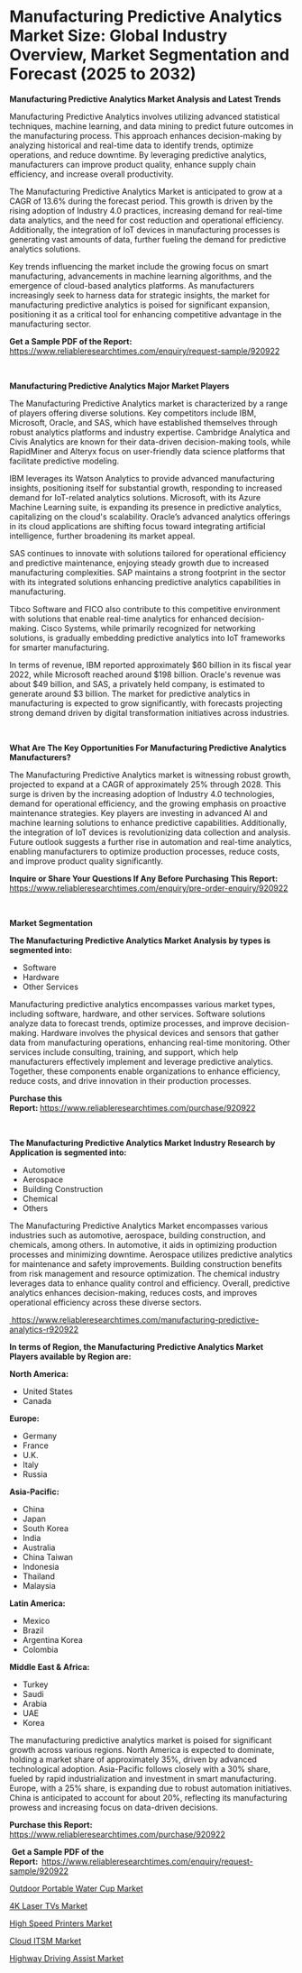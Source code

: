 <p><h1>Manufacturing Predictive Analytics Market Size: Global Industry Overview, Market Segmentation and Forecast (2025 to 2032)</h1></p><p><strong>Manufacturing Predictive Analytics Market Analysis and Latest Trends</strong></p>
<p><p>Manufacturing Predictive Analytics involves utilizing advanced statistical techniques, machine learning, and data mining to predict future outcomes in the manufacturing process. This approach enhances decision-making by analyzing historical and real-time data to identify trends, optimize operations, and reduce downtime. By leveraging predictive analytics, manufacturers can improve product quality, enhance supply chain efficiency, and increase overall productivity.</p><p>The Manufacturing Predictive Analytics Market is anticipated to grow at a CAGR of 13.6% during the forecast period. This growth is driven by the rising adoption of Industry 4.0 practices, increasing demand for real-time data analytics, and the need for cost reduction and operational efficiency. Additionally, the integration of IoT devices in manufacturing processes is generating vast amounts of data, further fueling the demand for predictive analytics solutions. </p><p>Key trends influencing the market include the growing focus on smart manufacturing, advancements in machine learning algorithms, and the emergence of cloud-based analytics platforms. As manufacturers increasingly seek to harness data for strategic insights, the market for manufacturing predictive analytics is poised for significant expansion, positioning it as a critical tool for enhancing competitive advantage in the manufacturing sector.</p></p>
<p><strong>Get a Sample PDF of the Report:&nbsp;</strong> <a href="https://www.reliableresearchtimes.com/enquiry/request-sample/920922?utm_campaign=2263&utm_medium=2&utm_source=Github&utm_content=ia&utm_term=07032025&utm_id=manufacturing-predictive-analytics">https://www.reliableresearchtimes.com/enquiry/request-sample/920922</a></p>
<p>&nbsp;</p>
<p><strong>Manufacturing Predictive Analytics Major Market Players</strong></p>
<p><p>The Manufacturing Predictive Analytics market is characterized by a range of players offering diverse solutions. Key competitors include IBM, Microsoft, Oracle, and SAS, which have established themselves through robust analytics platforms and industry expertise. Cambridge Analytica and Civis Analytics are known for their data-driven decision-making tools, while RapidMiner and Alteryx focus on user-friendly data science platforms that facilitate predictive modeling.</p><p>IBM leverages its Watson Analytics to provide advanced manufacturing insights, positioning itself for substantial growth, responding to increased demand for IoT-related analytics solutions. Microsoft, with its Azure Machine Learning suite, is expanding its presence in predictive analytics, capitalizing on the cloud's scalability. Oracle’s advanced analytics offerings in its cloud applications are shifting focus toward integrating artificial intelligence, further broadening its market appeal.</p><p>SAS continues to innovate with solutions tailored for operational efficiency and predictive maintenance, enjoying steady growth due to increased manufacturing complexities. SAP maintains a strong footprint in the sector with its integrated solutions enhancing predictive analytics capabilities in manufacturing.</p><p>Tibco Software and FICO also contribute to this competitive environment with solutions that enable real-time analytics for enhanced decision-making. Cisco Systems, while primarily recognized for networking solutions, is gradually embedding predictive analytics into IoT frameworks for smarter manufacturing.</p><p>In terms of revenue, IBM reported approximately $60 billion in its fiscal year 2022, while Microsoft reached around $198 billion. Oracle's revenue was about $49 billion, and SAS, a privately held company, is estimated to generate around $3 billion. The market for predictive analytics in manufacturing is expected to grow significantly, with forecasts projecting strong demand driven by digital transformation initiatives across industries.</p></p>
<p>&nbsp;</p>
<p><strong>What Are The Key Opportunities For Manufacturing Predictive Analytics Manufacturers?</strong></p>
<p><p>The Manufacturing Predictive Analytics market is witnessing robust growth, projected to expand at a CAGR of approximately 25% through 2028. This surge is driven by the increasing adoption of Industry 4.0 technologies, demand for operational efficiency, and the growing emphasis on proactive maintenance strategies. Key players are investing in advanced AI and machine learning solutions to enhance predictive capabilities. Additionally, the integration of IoT devices is revolutionizing data collection and analysis. Future outlook suggests a further rise in automation and real-time analytics, enabling manufacturers to optimize production processes, reduce costs, and improve product quality significantly.</p></p>
<p><strong>Inquire or Share Your Questions If Any Before Purchasing This Report:</strong> <a href="https://www.reliableresearchtimes.com/enquiry/pre-order-enquiry/920922?utm_campaign=2263&utm_medium=2&utm_source=Github&utm_content=ia&utm_term=07032025&utm_id=manufacturing-predictive-analytics">https://www.reliableresearchtimes.com/enquiry/pre-order-enquiry/920922</a></p>
<p>&nbsp;</p>
<p><strong>Market Segmentation</strong></p>
<p><strong>The Manufacturing Predictive Analytics Market Analysis by types is segmented into:</strong></p>
<p><ul><li>Software</li><li>Hardware</li><li>Other Services</li></ul></p>
<p><p>Manufacturing predictive analytics encompasses various market types, including software, hardware, and other services. Software solutions analyze data to forecast trends, optimize processes, and improve decision-making. Hardware involves the physical devices and sensors that gather data from manufacturing operations, enhancing real-time monitoring. Other services include consulting, training, and support, which help manufacturers effectively implement and leverage predictive analytics. Together, these components enable organizations to enhance efficiency, reduce costs, and drive innovation in their production processes.</p></p>
<p><strong>Purchase this Report:&nbsp;</strong><a href="https://www.reliableresearchtimes.com/purchase/920922?utm_campaign=2263&utm_medium=2&utm_source=Github&utm_content=ia&utm_term=07032025&utm_id=manufacturing-predictive-analytics">https://www.reliableresearchtimes.com/purchase/920922</a></p>
<p>&nbsp;</p>
<p><strong>The Manufacturing Predictive Analytics Market Industry Research by Application is segmented into:</strong></p>
<p><ul><li>Automotive</li><li>Aerospace</li><li>Building Construction</li><li>Chemical</li><li>Others</li></ul></p>
<p><p>The Manufacturing Predictive Analytics Market encompasses various industries such as automotive, aerospace, building construction, and chemicals, among others. In automotive, it aids in optimizing production processes and minimizing downtime. Aerospace utilizes predictive analytics for maintenance and safety improvements. Building construction benefits from risk management and resource optimization. The chemical industry leverages data to enhance quality control and efficiency. Overall, predictive analytics enhances decision-making, reduces costs, and improves operational efficiency across these diverse sectors.</p></p>
<p><a href="https://www.reliableresearchtimes.com/manufacturing-predictive-analytics-r920922?utm_campaign=2263&utm_medium=2&utm_source=Github&utm_content=ia&utm_term=07032025&utm_id=manufacturing-predictive-analytics">&nbsp;https://www.reliableresearchtimes.com/manufacturing-predictive-analytics-r920922</a></p>
<p><strong>In terms of Region, the Manufacturing Predictive Analytics Market Players available by Region are:</strong></p>
<p>
    <p> <strong> North America: </strong>
        <ul>
            <li>United States</li>
            <li>Canada</li>
        </ul>
        </p> 
    <p> <strong> Europe: </strong>
        <ul>
            <li>Germany</li>
            <li>France</li>
            <li>U.K.</li>
            <li>Italy</li>
            <li>Russia</li>
        </ul>
        </p> 
    <p> <strong> Asia-Pacific: </strong>
        <ul>
            <li>China</li>
            <li>Japan</li>
            <li>South Korea</li>
            <li>India</li>
            <li>Australia</li>
            <li>China Taiwan</li>
            <li>Indonesia</li>
            <li>Thailand</li>
            <li>Malaysia</li>
        </ul>
        </p> 
    <p> <strong> Latin America: </strong>
        <ul>
            <li>Mexico</li>
            <li>Brazil</li>
            <li>Argentina Korea</li>
            <li>Colombia</li>
        </ul>
        </p> 
    <p> <strong> Middle East & Africa: </strong>
        <ul>
            <li>Turkey</li>
            <li>Saudi</li>
            <li>Arabia</li>
            <li>UAE</li>
            <li>Korea</li>
        </ul>
    </p>
    </p>
<p><p>The manufacturing predictive analytics market is poised for significant growth across various regions. North America is expected to dominate, holding a market share of approximately 35%, driven by advanced technological adoption. Asia-Pacific follows closely with a 30% share, fueled by rapid industrialization and investment in smart manufacturing. Europe, with a 25% share, is expanding due to robust automation initiatives. China is anticipated to account for about 20%, reflecting its manufacturing prowess and increasing focus on data-driven decisions.</p></p>
<p><strong>Purchase this Report: </strong><a href="https://www.reliableresearchtimes.com/purchase/920922?utm_campaign=2263&utm_medium=2&utm_source=Github&utm_content=ia&utm_term=07032025&utm_id=manufacturing-predictive-analytics">https://www.reliableresearchtimes.com/purchase/920922</a></p>
<p>&nbsp;<strong>Get a Sample PDF of the Report:&nbsp;&nbsp;</strong><a href="https://www.reliableresearchtimes.com/enquiry/request-sample/920922?utm_campaign=2263&utm_medium=2&utm_source=Github&utm_content=ia&utm_term=07032025&utm_id=manufacturing-predictive-analytics">https://www.reliableresearchtimes.com/enquiry/request-sample/920922</a></p>
<p><strong></strong></p>
<p><p><a href="https://www.linkedin.com/pulse/outdoor-portable-water-cup-industry-insights-report-analyzing-rn60c?utm_campaign=2263&utm_medium=2&utm_source=Github&utm_content=ia&utm_term=07032025&utm_id=manufacturing-predictive-analytics">Outdoor Portable Water Cup Market</a></p><p><a href="https://www.linkedin.com/pulse/4k-laser-tvs-market-size-grow-86-cagr-from-2025-2032-emphasis-5shfc?utm_campaign=2263&utm_medium=2&utm_source=Github&utm_content=ia&utm_term=07032025&utm_id=manufacturing-predictive-analytics">4K Laser TVs Market</a></p><p><a href="https://www.linkedin.com/pulse/navigating-high-speed-printers-market-incorporating-trends-gsyzc?utm_campaign=2263&utm_medium=2&utm_source=Github&utm_content=ia&utm_term=07032025&utm_id=manufacturing-predictive-analytics">High Speed Printers Market</a></p><p><a href="https://github.com/meenafadilkh/Market-Research-Report-List-1/blob/main/cloud-itsm-market.md?utm_campaign=2263&utm_medium=2&utm_source=Github&utm_content=ia&utm_term=07032025&utm_id=manufacturing-predictive-analytics">Cloud ITSM Market</a></p><p><a href="https://github.com/lickoalyanep/Market-Research-Report-List-1/blob/main/highway-driving-assist-market.md?utm_campaign=2263&utm_medium=2&utm_source=Github&utm_content=ia&utm_term=07032025&utm_id=manufacturing-predictive-analytics">Highway Driving Assist Market</a></p></p>